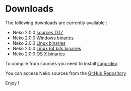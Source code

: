 # Downloads

The following downloads are currently available :

- Neko 2.0.0 [sources TGZ](media/neko-2.0.0.tar.gz)
- Neko 2.0.0 [Windows binaries](media/neko-2.0.0-win.zip)
- Neko 2.0.0 [Linux binaries](media/neko-2.0.0-linux.tar.gz)
- Neko 2.0.0 [Linux 64 bits binaries](media/neko-2.0.0-linux64.tar.gz)
- Neko 2.0.0 [OS X binaries](media/neko-2.0.0-osx.tar.gz)

To compile from sources you need to install [libgc-dev](http://www.hpl.hp.com/personal/Hans_Boehm/gc).

You can access Neko sources from the [GitHub  Repository](https://github.com/HaxeFoundation/neko)

Enjoy !

